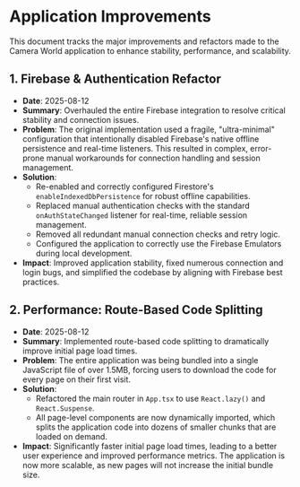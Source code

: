 # Application Improvements

This document tracks the major improvements and refactors made to the Camera World application to enhance stability, performance, and scalability.

## 1. Firebase & Authentication Refactor

- **Date**: 2025-08-12
- **Summary**: Overhauled the entire Firebase integration to resolve critical stability and connection issues.
- **Problem**: The original implementation used a fragile, "ultra-minimal" configuration that intentionally disabled Firebase's native offline persistence and real-time listeners. This resulted in complex, error-prone manual workarounds for connection handling and session management.
- **Solution**:
    - Re-enabled and correctly configured Firestore's `enableIndexedDbPersistence` for robust offline capabilities.
    - Replaced manual authentication checks with the standard `onAuthStateChanged` listener for real-time, reliable session management.
    - Removed all redundant manual connection checks and retry logic.
    - Configured the application to correctly use the Firebase Emulators during local development.
- **Impact**: Improved application stability, fixed numerous connection and login bugs, and simplified the codebase by aligning with Firebase best practices.

## 2. Performance: Route-Based Code Splitting

- **Date**: 2025-08-12
- **Summary**: Implemented route-based code splitting to dramatically improve initial page load times.
- **Problem**: The entire application was being bundled into a single JavaScript file of over 1.5MB, forcing users to download the code for every page on their first visit.
- **Solution**:
    - Refactored the main router in `App.tsx` to use `React.lazy()` and `React.Suspense`.
    - All page-level components are now dynamically imported, which splits the application code into dozens of smaller chunks that are loaded on demand.
- **Impact**: Significantly faster initial page load times, leading to a better user experience and improved performance metrics. The application is now more scalable, as new pages will not increase the initial bundle size.
